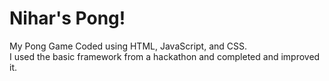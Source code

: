 Nihar's Pong!
====
My Pong Game
Coded using HTML, JavaScript, and CSS.  
I used the basic framework from a hackathon and completed and improved it.
